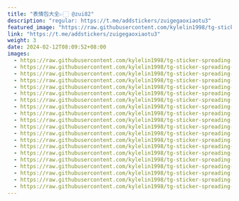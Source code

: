 ```yaml
---
title: "表情包大全👉🏻 @zui82"
description: "regular: https://t.me/addstickers/zuigegaoxiaotu3"
featured_image: "https://raw.githubusercontent.com/kylelin1998/tg-sticker-spreading-worldwide-images/main/img/02c161f0-e62b-4cfc-93d2-d2a3961aef34.jpg"
link: "https://t.me/addstickers/zuigegaoxiaotu3"
weight: 3
date: 2024-02-12T08:09:52+08:00
images:
  - https://raw.githubusercontent.com/kylelin1998/tg-sticker-spreading-worldwide-images/main/img/02c161f0-e62b-4cfc-93d2-d2a3961aef34.jpg
  - https://raw.githubusercontent.com/kylelin1998/tg-sticker-spreading-worldwide-images/main/img/19f90470-62af-45b7-a842-53326745ee48.jpg
  - https://raw.githubusercontent.com/kylelin1998/tg-sticker-spreading-worldwide-images/main/img/ddd9fac9-4591-47ca-b531-3da3796bb30f.jpg
  - https://raw.githubusercontent.com/kylelin1998/tg-sticker-spreading-worldwide-images/main/img/7a95a2da-fc68-41bc-9c34-15660a0f69da.jpg
  - https://raw.githubusercontent.com/kylelin1998/tg-sticker-spreading-worldwide-images/main/img/ac02cb3f-67ff-4799-97b5-01532fcf198b.jpg
  - https://raw.githubusercontent.com/kylelin1998/tg-sticker-spreading-worldwide-images/main/img/d2f98fae-8668-49f5-b523-7379852d6054.jpg
  - https://raw.githubusercontent.com/kylelin1998/tg-sticker-spreading-worldwide-images/main/img/893b7b63-144a-4599-a07c-9cf361ecdcbd.jpg
  - https://raw.githubusercontent.com/kylelin1998/tg-sticker-spreading-worldwide-images/main/img/6b191488-81ee-4b1d-ad98-d0a8a83c9e2d.jpg
  - https://raw.githubusercontent.com/kylelin1998/tg-sticker-spreading-worldwide-images/main/img/b41c0d59-78f2-4c4d-acfe-47623cc85be3.jpg
  - https://raw.githubusercontent.com/kylelin1998/tg-sticker-spreading-worldwide-images/main/img/a9133432-1f42-46a1-b205-2e17bf5c2097.jpg
  - https://raw.githubusercontent.com/kylelin1998/tg-sticker-spreading-worldwide-images/main/img/e2599508-0e01-43d9-ab46-39305d1cb178.jpg
  - https://raw.githubusercontent.com/kylelin1998/tg-sticker-spreading-worldwide-images/main/img/a49bfd81-64ec-4e79-a5c7-d3058284704a.jpg
  - https://raw.githubusercontent.com/kylelin1998/tg-sticker-spreading-worldwide-images/main/img/0aacfd9e-d0af-4dd1-b3a1-b216e03bf8f9.jpg
  - https://raw.githubusercontent.com/kylelin1998/tg-sticker-spreading-worldwide-images/main/img/e1b91b73-e1e9-4ef7-a94a-4a0b7b5923b2.jpg
  - https://raw.githubusercontent.com/kylelin1998/tg-sticker-spreading-worldwide-images/main/img/3213f2be-d249-4a9d-a7db-1500c9df11ae.jpg
  - https://raw.githubusercontent.com/kylelin1998/tg-sticker-spreading-worldwide-images/main/img/408d5c6c-4bc2-4a0a-9515-8021f457f345.jpg
  - https://raw.githubusercontent.com/kylelin1998/tg-sticker-spreading-worldwide-images/main/img/90458209-a641-4303-b0ad-86d04e8b374f.jpg
  - https://raw.githubusercontent.com/kylelin1998/tg-sticker-spreading-worldwide-images/main/img/5575881b-f556-49fd-8a46-2c22c948d464.jpg
  - https://raw.githubusercontent.com/kylelin1998/tg-sticker-spreading-worldwide-images/main/img/a9185eda-12d2-4eb2-bad9-556d8843b00b.jpg
  - https://raw.githubusercontent.com/kylelin1998/tg-sticker-spreading-worldwide-images/main/img/6e82f415-0c92-4487-b65c-448eab32f92e.jpg
---
```

